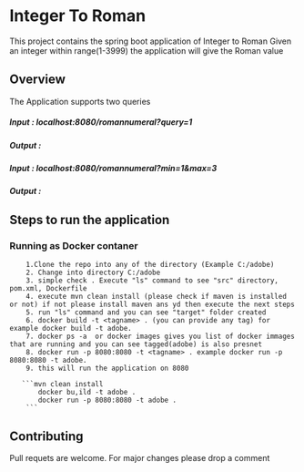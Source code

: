 # Integer To Roman 
This project contains the spring boot application of Integer to Roman 
Given an integer within range(1-3999) the application will give the Roman value 


## Overview
The Application supports two queries 
##### Input : localhost:8080/romannumeral?query=1

##### Output :


##### Input : localhost:8080/romannumeral?min=1&max=3
##### Output :



## Steps to run the application 
   ### Running as Docker contaner 
        1.Clone the repo into any of the directory (Example C:/adobe)
        2. Change into directory C:/adobe
        3. simple check . Execute "ls" command to see "src" directory, pom.xml, Dockerfile
        4. execute mvn clean install (please check if maven is installed or not) if not please install maven ans yd then execute the next steps
        5. run "ls" command and you can see "target" folder created
        6. docker build -t <tagname> . (you can provide any tag) for example docker build -t adobe.
        7. docker ps -a  or docker images gives you list of docker immages that are running and you can see tagged(adobe) is also presnet
        8. docker run -p 8080:8080 -t <tagname> . example docker run -p 8080:8080 -t adobe.
        9. this will run the application on 8080
       
       ```mvn clean install
           docker bu,ild -t adobe .
           docker run -p 8080:8080 -t adobe .
        ```
## Contributing
Pull requets are welcome. For major changes please drop a comment 


